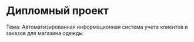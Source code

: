 # Дипломный проект

Тема: Автоматизированная информационная система учета клиентов и заказов для магазина одежды
